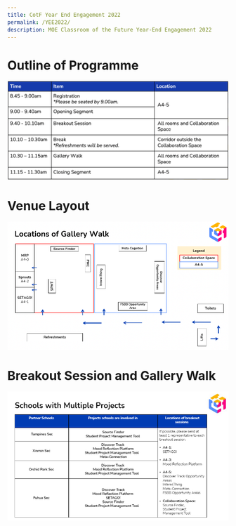 ```yaml
---
title: CotF Year End Engagement 2022
permalink: /YEE2022/
description: MOE Classroom of the Future Year-End Engagement 2022
---
```

# Outline of Programme
![CotF YEE programme](/images/CotFYEEprogramme.png)
# Venue Layout
![YEE Venue layout](/images/MicrosoftTeams-image%20(6).png)
# Breakout Session and Gallery Walk
![for schools with multiple cotf projects](/images/MicrosoftTeams-image%20(5).png)